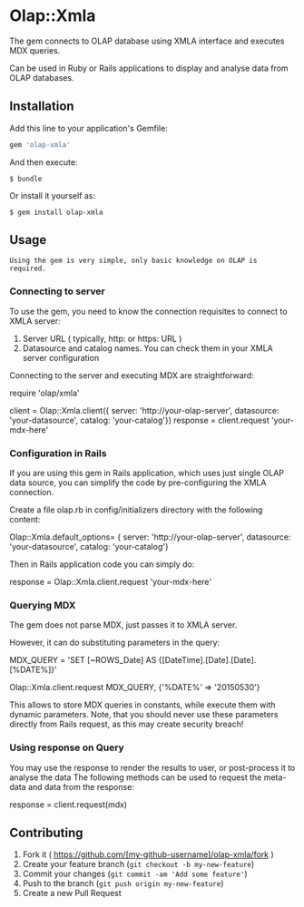 # Olap::Xmla

The gem connects to OLAP database using XMLA interface and executes MDX queries.

Can be used in Ruby or Rails applications to display and analyse data from OLAP databases.

## Installation

Add this line to your application's Gemfile:

```ruby
gem 'olap-xmla'
```

And then execute:

    $ bundle

Or install it yourself as:

    $ gem install olap-xmla

## Usage

    Using the gem is very simple, only basic knowledge on OLAP is required.

### Connecting to server

  To use the gem, you need to know the connection requisites to connect to XMLA server:

  1. Server URL ( typically, http: or https: URL )
  2. Datasource and catalog names. You can check them in your XMLA server configuration

  Connecting to the server and executing MDX are straightforward:

  require 'olap/xmla'

  client = Olap::Xmla.client({
            server: 'http://your-olap-server',
            datasource: 'your-datasource',
            catalog: 'your-catalog'})
  response = client.request 'your-mdx-here'

### Configuration in Rails

  If you are using this gem in Rails application, which uses just single OLAP data source,
  you can simplify the code by pre-configuring the XMLA connection.

  Create a file olap.rb in config/initializers directory with the following content:

  Olap::Xmla.default_options= { server: 'http://your-olap-server',
                                datasource: 'your-datasource',
                                catalog: 'your-catalog'}

  Then in Rails application code you can simply do:

  response = Olap::Xmla.client.request 'your-mdx-here'

### Querying MDX

  The gem does not parse MDX, just passes it to XMLA server.

  However, it can do substituting parameters in the query:

  MDX_QUERY = 'SET [~ROWS_Date] AS {[DateTime].[Date].[Date].[%DATE%]}'

  Olap::Xmla.client.request MDX_QUERY, {'%DATE%' => '20150530'}

  This allows to store MDX queries in constants, while execute them with dynamic parameters.
  Note, that you should never use these parameters directly from Rails request, as
  this may create security breach!

### Using response on Query


  You may use the response to render the results to user, or post-process it to analyse the data
  The following methods can be used to request the meta-data and data from the response:

  response = client.request(mdx)






## Contributing

1. Fork it ( https://github.com/[my-github-username]/olap-xmla/fork )
2. Create your feature branch (`git checkout -b my-new-feature`)
3. Commit your changes (`git commit -am 'Add some feature'`)
4. Push to the branch (`git push origin my-new-feature`)
5. Create a new Pull Request
